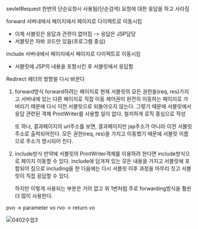 sevletRequest
한번의 단순요청시 사용됨(단순검색)
요청에 대한 응답을 하고 사라짐

forward
서버내에서 페이지에서 페이지로 다이렉트로 이동시킴
- 이제 서블릿은 응답과 관련이 없어짐 -> 응답은 JSP담당
- 서블릿은 자바 코드만 있음(프로그램 중심)

include
서버내에서 페이지에서 페이지로 다이렉트로 이동시킴
- 서블릿에 JSP의 내용을 포함시킨 후 서블릿에서 응답함

Redirect 
헤더의 방향을 다시 바꾼다

1. forward방식
     forward하려는 페이지로 현재 서블릿의 모든 권한을(req, res)가지고 서버내에 있는 다른 페이지로 직접 이동
     제어권이 완전히 이동하는 페이지로 가버리기 때문에 다시 이전 서블릿으로 되돌아오지 않는다.
     그렇기 때문에 서블릿에서 응답 관련된 객체 PrintWriter를 사용할 일이 없다. 철저하게 로직 중심으로 작성

     또 하나, 결과페이지의 url주소를 보면,
     결과페이지만 jsp주소가 아니라 이전 서블릿 주소로 출력되어진다.
     모든 권한(req, res)을 가지고 이동했기 때문에 서블릿 이름으로 주소가 명시되어 진다.
  
2. include방식
     만약에 서블릿의 PrintWriter객체를 이용하려 한다면 include방식으로 페이지 이동할 수 있다.
     include에 담겨져 있는 모든 내용을 가지고 서블릿에 포함되어 짐으로 including을 한 다음에는 다시 서블릿 이후 과정을 마무리 짓고
     서블릿이 직접 응답할 수 있다.
     
     하지만 이렇게 사용되는 부분은 거의 없고 위 1번처럼 주로 forwarding방식을 훨씬 더 많이 사용한다.

pvo -> parameter vo
rvo -> return vo

![0402수업3](https://user-images.githubusercontent.com/43941396/113477550-866dba80-94bd-11eb-8fdc-249f60eefa08.png)
